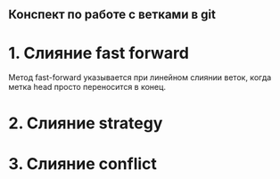 ## Конспект по работе с ветками в git

# 1. Слияние  fast forward

Метод fast-forward указывается при линейном слиянии веток, когда метка head просто переносится в конец.

# 2. Cлияние strategy
# 3. Слияние conflict 